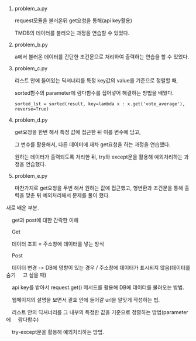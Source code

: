1. problem_a.py
   
   request모듈을 불러온뒤 get요청을 통해(api key활용)
   
   TMDB의 데이터를 불러오는 과정을 연습할 수 있었다.

2. problem_b.py
   
   a에서 불러온 데이터를 간단한 조건문으로 처리하여 출력하는 연습을 할 수 있었다.

3. problem_c.py
   
   리스트 안에 들어있는 딕셔너리를 특정 key값의 value를 기준으로 정렬할 때,
   
   sorted함수의 parameter에 람다함수를 집어넣어 해결하는 방법을 배웠다.
   
   ```
   sorted_lst = sorted(result, key=lambda x : x.get('vote_average'), reverse=True)
   ```

4. problem_d.py
   
   get요청을 한번 해서 특정 값에 접근한 뒤 이를 변수에 담고,
   
   그 변수를 활용해서, 다른 데이터에 재차 get요청을 하는 과정을 연습했다.
   
   원하는 데이터가 출력되도록 처리한 뒤, try와 except문을 활용해 예외처리하는 과정을 연습했다.

5. problem_e.py
   
   마찬가지로 get요청을 두번 해서 원하는 값에 접근했고, 형변환과 조건문을 통해 출력을 맞춘 뒤 예외처리해서 문제를 풀이 했다.



새로 배운 부분.

    get과 post에 대한 간락한 이해

    Get

    데이터 조회 = 주소창에 데이터를 넣는 방식

    Post

    데이터 변경 -> DB에 영향이 있는 경우 / 주소창에 데이터가 표시되지 않음(데이터를 숨기      고 싶을 때)

    api key를 받아서 request.get() 메서드를 활용해 DB에 데이터를 불러오는 방법.

    웹페이지의 설명을 보면서 괄호 안에 들어갈 url을 알맞게 작성하는 법.

    리스트 안의 딕셔너리를 그 내부의 특정한 값을 기준으로 정렬하는 방법(parameter에     람다함수)

    try-except문을 활용해 예외처리하는 방법.
